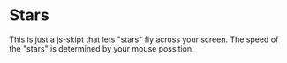 # Stars
This is just a js-skipt that lets "stars" fly across your screen.
The speed of the "stars" is determined by your mouse possition.
